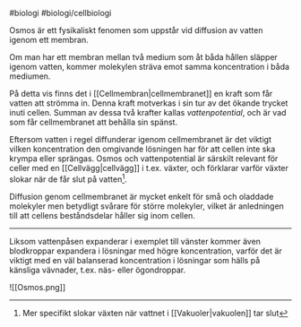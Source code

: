 #biologi #biologi/cellbiologi 

Osmos är ett fysikaliskt fenomen som uppstår vid diffusion av vatten igenom ett membran.

Om man har ett membran mellan två medium som åt båda hållen släpper igenom vatten, kommer molekylen sträva emot samma koncentration i båda mediumen.

På detta vis finns det i [[Cellmembran|cellmembranet]] en kraft som får vatten att strömma in. Denna kraft motverkas i sin tur av det ökande trycket inuti cellen. Summan av dessa två krafter kallas *vattenpotential*, och är vad som får cellmembranet att behålla sin spänst.

Eftersom vatten i regel diffunderar igenom cellmembranet är det viktigt vilken koncentration den omgivande lösningen har för att cellen inte ska krympa eller sprängas. Osmos och vattenpotential är särskilt relevant för celler med en [[Cellvägg|cellvägg]] i t.ex. växter, och förklarar varför växter slokar när de får slut på vatten[^1].

Diffusion genom cellmembranet är mycket enkelt för små och oladdade molekyler men betydligt svårare för större molekyler, vilket är anledningen till att cellens beståndsdelar håller sig inom cellen.

[^1]: Mer specifikt slokar växten när vattnet i [[Vakuoler|vakuolen]] tar slut

---

Liksom vattenpåsen expanderar i exemplet till vänster kommer även blodkroppar expandera i lösningar med högre koncentration, varför det är viktigt med en väl balanserad koncentration i lösningar som hälls på känsliga vävnader, t.ex. näs- eller ögondroppar.

![[Osmos.png]]
